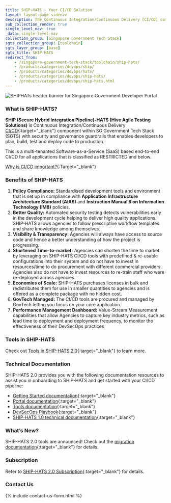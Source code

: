 ```yaml
---
title: SHIP-HATS - Your CI/CD Solution
layout: layout-page-sidenav
description: The Continuous Integration/Continuous Delivery [CI/CD] component within SG Tech Stack (SGTS) with security and governance guardrails that enables developers to plan, build, test and deploy code to production.
sub_collection_render: true
single_level_nav: true
_data: single-level-nav
collection_group: [Singapore Government Tech Stack]
sgts_collection_group: [toolchain]
sgts_layer_group: [base]
sgts_title: SHIP-HATS
redirect_from:
    - /singapore-government-tech-stack/toolchain/ship-hats/
    - /products/categories/devops/ship/
    - /products/categories/devops/hats/
    - /products/categories/devops/ship-hats/
    - /products/categories/devops/ship-hats.html
---
```


![SHIPHATs header banner for Singapore Government Developer Portal](/assets/img/ShipHATS-NewHeaderBanner.png)

### What is SHIP-HATS?

**SHIP (Secure Hybrid Integration Pipeline)-HATS (Hive Agile Testing Solutions)** is Continuous Integration/Continuous Delivery [CI/CD](https://en.wikipedia.org/wiki/CI/CD){:target="_blank"} component within SG Government Tech Stack (SGTS) with security and governance guardrails that enables developers to plan, build, test and deploy code to production.

This is a multi-tenanted Software-as-a-Service (SaaS) based end-to-end CI/CD for all applications that is classified as RESTRICTED and below.

[Why is CI/CD important?](https://youtu.be/RlZCyexsJBc?t=260){:Target="_blank"}

### Benefits of SHIP-HATS

1. **Policy Compliance:** Standardised development tools and environment that is set up in compliance with **Application Infrastructure Architecture Standard (AIAS)** and **Instruction Manual 8 on Information Technology (IM8)** policies.
2. **Better Quality:** Automated security testing detects vulnerabilities early in the development cycle helping to deliver high quality applications. SHIP-HATS allows agencies to follow prescriptive workflow templates and share knowledge among themselves.
3. **Visibility & Transparency:** Agencies will always have access to source code and hence a better understanding of how the project is progressing.
4. **Shortened Time-to-market:** Agencies can shorten the time to market by leveraging on SHIP-HATS CI/CD tools with predefined & re-usable configurations into their system and do not have to invest in resources/time to do procurement with different commercial providers. Agencies also do not have to invest resources to re-train staff who were re-deployed across agencies.
5. **Economies of Scale:** SHIP-HATS purchases licenses in bulk and redistributes them for use in smaller quantities to agencies and is offered as a complete package with no hidden cost.
6. **GovTech Managed:** The CI/CD tools are procured and managed by GovTech letting you focus on your core application.
7. **Performance Management Dashboard:** Value-Stream Measurement capabilities that allow Agencies to capture key industry metrics, such as lead time to deployment and deployment frequency, to monitor the effectiveness of their DevSecOps practices

### Tools in SHIP-HATS

Check out [Tools in SHIP-HATS 2.0](https://docs.developer.tech.gov.sg/docs/ship-hats-getting-started/ship-hats-tools){:target="_blank"} to learn more.

### Technical Documentation

SHIP-HATS 2.0 provides you with the following documentation resources to assist you in onboarding to SHIP-HATS and get started with your CI/CD pipeline: 

- [Getting Started documentation](https://docs.developer.tech.gov.sg/docs/ship-hats-getting-started/#/){:target="_blank"}
- [Portal documentation](https://docs.developer.tech.gov.sg/docs/ship-hats-portal/#/ship-hats-portal-overview){:target="_blank"}
- [Tools documentation](https://docs.developer.tech.gov.sg/docs/ship-hats-tools/#/){:target="_blank"}
- [DevSecOps Playbook](https://docs.developer.tech.gov.sg/docs/devsecops-playbook/#/){:target="_blank"}
- [SHIP-HATS 1.0 technical documentation](https://docs.developer.tech.gov.sg/docs/ship-hats-documentation/#/){:target="_blank"}

### What’s New?

SHIP-HATS 2.0 tools are announced! Check out the [migration documentation](https://docs.developer.tech.gov.sg/docs/ship-hats-migration/#/ship-hats-migration-to-2.0){:target="_blank"} for details. 

### Subscription

Refer to [SHIP-HATS 2.0 Subscription](https://docs.developer.tech.gov.sg/docs/ship-hats-getting-started/subscription){:target="_blank"} for details. 

### Contact Us

{% include contact-us-form.html %}

